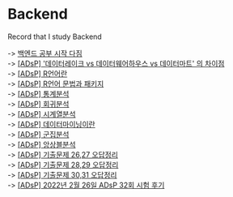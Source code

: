 # Backend
Record that I study Backend

-> [백엔드 공부 시작 다짐](https://keep-daily-story.tistory.com/13) <br>
-> [[ADsP] '데이터레이크 vs 데이터웨어하우스 vs 데이터마트' 의 차이점](https://keep-daily-story.tistory.com/15) <br>
-> [[ADsP] R언어란](https://keep-daily-story.tistory.com/16) <br>
-> [[ADsP] R언어 문법과 패키지](https://keep-daily-story.tistory.com/18) <br>
-> [[ADsP] 통계분석](https://keep-daily-story.tistory.com/19) <br>
-> [[ADsP] 회귀분석](https://keep-daily-story.tistory.com/20) <br>
-> [[ADsP] 시계열분석](https://keep-daily-story.tistory.com/21) <br>
-> [[ADsP] 데이터마이닝이란](https://keep-daily-story.tistory.com/22) <br>
-> [[ADsP] 군집분석](https://keep-daily-story.tistory.com/manage/posts/) <br>
-> [[ADsP] 앙상블분석](https://keep-daily-story.tistory.com/24) <br>
-> [[ADsP] 기출문제 26,27 오답정리](https://keep-daily-story.tistory.com/25) <br>
-> [[ADsP] 기출문제 28,29 오답정리](https://keep-daily-story.tistory.com/26) <br>
-> [[ADsP] 기출문제 30,31 오답정리](https://keep-daily-story.tistory.com/27) <br>
-> [[ADsP] 2022년 2월 26일 ADsP 32회 시험 후기](https://keep-daily-story.tistory.com/28) <br>

